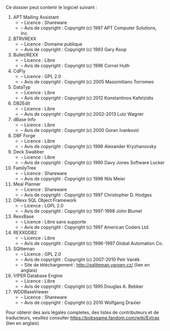 ﻿Ce dossier peut contenir le logiciel suivant :

1. APT Mailing Assistant
   - – Licence : Shareware
   - – Avis de copyright : Copyright (c) 1997 APT Computer Solutions, Inc.
2. BTRVREXX
   - – Licence : Domaine publique
   - – Avis de copyright : Copyright (c) 1993 Gary Koop
3. Bullet/REXX
   - – Licence : Libre
   - – Avis de copyright : Copyright (c) 1996 Cornel Huth
4. CdFly
   - – Licence : GPL 2.0
   - – Avis de copyright : Copyright (c) 2005 Massimiliano Torromeo
5. DataTyp
   - – Licence : Libre
   - – Avis de copyright : Copyright (c) 2012 Konstantinos Kafetzidis
6. DB2Edit
   - – Licence : Libre
   - – Avis de copyright : Copyright (c) 2002-2013 Lutz Wagner
7. dBase Info
   - – Licence : Libre
   - – Avis de copyright : Copyright (c) 2000 Goran Ivanković
8. DBF Forge
   - – Licence : Libre
   - – Avis de copyright : Copyright (c) 1998 Alexander Kryzhanovsky
9. Deck Swabber
   - – Licence : Libre
   - – Avis de copyright : Copyright (c) 1990 Davy Jones Software Locker
10. FamilyTree
    - – Licence : Shareware
    - – Avis de copyright : Copyright (c) 1996 Nils Meier
11. Meal Planner
    - – Licence : Shareware
    - – Avis de copyright : Copyright (c) 1997 Christopher D. Hodges
12. ORexx SQL Object Framework
    - – Licence : LGPL 2.0
    - – Avis de copyright : Copyright (c) 1997-1998 John Blumel
13. RexxBase
    - – Licence : Libre sans supporte
    - – Avis de copyright : Copyright (c) 1997 American Coders Ltd.
14. REXXGDB2
    - – Licence : Libre
    - – Avis de copyright : Copyright (c) 1996-1997 Global Automation Co.
15. SQliteman
    - – Licence : GPL 2.0
    - – Avis de copyright : Copyright (c) 2007-2010 Petr Vaněk
    - – Site de téléchargement : http://sqliteman.yarpen.cz/ (lien en anglais)
16. VIPER Database Engine
    - – Licence : Libre
    - – Avis de copyright : Copyright (c) 1995 Douglas A. Bebber
17. WDDBaseViewer
    - – Licence : Shareware
    - – Avis de copyright : Copyright (c) 2010 Wolfgang Draxler

Pour obtenir des avis légalés completes, des listes de contributeurs et de traducteurs, veuillez consulter https://bobsgame.fandom.com/wiki/Extras (lien en anglais)